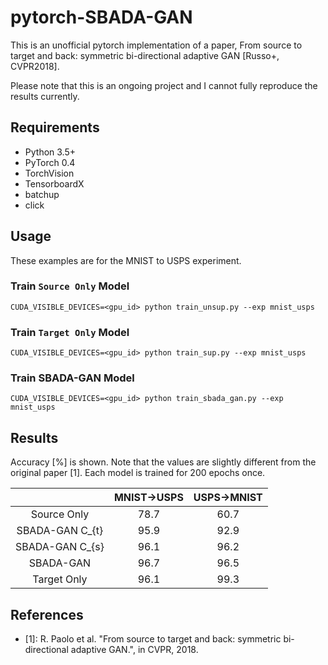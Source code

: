 # pytorch-SBADA-GAN

This is an unofficial pytorch implementation of a paper, From source to target and back: symmetric bi-directional adaptive GAN [Russo+, CVPR2018].

Please note that this is an ongoing project and I cannot fully reproduce the results currently.


## Requirements
- Python 3.5+
- PyTorch 0.4
- TorchVision
- TensorboardX
- batchup
- click


## Usage

These examples are for the MNIST to USPS experiment.

### Train `Source Only` Model
```
CUDA_VISIBLE_DEVICES=<gpu_id> python train_unsup.py --exp mnist_usps
```

### Train `Target Only` Model
```
CUDA_VISIBLE_DEVICES=<gpu_id> python train_sup.py --exp mnist_usps
```

### Train SBADA-GAN Model
```
CUDA_VISIBLE_DEVICES=<gpu_id> python train_sbada_gan.py --exp mnist_usps
```

## Results
Accuracy [%] is shown. Note that the values are slightly different from the original paper [1].
Each model is trained for 200 epochs once.

| | MNIST->USPS | USPS->MNIST |
:---:|:----:|:----:
| Source Only | 78.7 | 60.7 |
| SBADA-GAN C_{t} | 95.9 | 92.9 |
| SBADA-GAN C_{s} | 96.1 | 96.2 |
| SBADA-GAN | 96.7 | 96.5 |
| Target Only | 96.1 | 99.3 |
## References
- [1]: R. Paolo et al. "From source to target and back: symmetric bi-directional adaptive GAN.", in CVPR, 2018.
